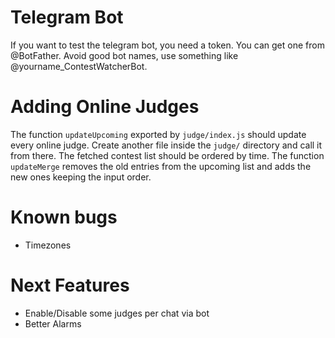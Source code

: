 # Telegram Bot
If you want to test the telegram bot, you need a token. You can get one from @BotFather. Avoid good bot names, use something like @yourname\_ContestWatcherBot.

# Adding Online Judges
The function `updateUpcoming` exported by `judge/index.js` should update every online judge. Create another file inside the `judge/` directory and call it from there. The fetched contest list should be ordered by time. The function `updateMerge` removes the old entries from the upcoming list and adds the new ones keeping the input order.

# Known bugs
- Timezones

# Next Features
- Enable/Disable some judges per chat via bot
- Better Alarms
